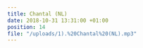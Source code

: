 ```yaml
---
title: Chantal (NL)
date: 2018-10-31 13:31:00 +01:00
position: 14
file: "/uploads/1).%20Chantal%20(NL).mp3"
---
```


